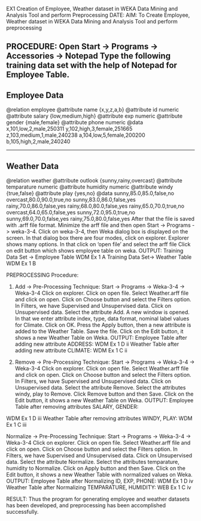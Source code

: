 EX1 Creation of Employee, Weather dataset in WEKA Data Mining and Analysis Tool and perform Preprocessing
DATE:
AIM:
To Create Employee, Weather dataset in WEKA Data Mining and Analysis Tool and perform preprocessing

PROCEDURE:
Open Start -> Programs -> Accessories -> Notepad
Type the following training data set with the help of Notepad for Employee Table.
--------------
Employee Data
---------------
@relation employee
@attribute name {x,y,z,a,b}
@attribute id numeric
@attribute salary {low,medium,high}
@attribute exp numeric
@attribute gender {male,female}
@attribute phone numeric
@data
x,101,low,2,male,250311
y,102,high,3,female,251665
z,103,medium,1,male,240238
a,104,low,5,female,200200
b,105,high,2,male,240240

--------------
Weather Data
---------------
@relation weather
@attribute outlook {sunny,rainy,overcast}
@attribute temparature numeric
@attribute humidity numeric
@attribute windy {true,false}
@attribute play {yes,no}
@data
sunny,85.0,85.0,false,no
overcast,80.0,90.0,true,no
sunny,83.0,86.0,false,yes
rainy,70.0,86.0,false,yes
rainy,68.0,80.0,false,yes
rainy,65.0,70.0,true,no
overcast,64.0,65.0,false,yes
sunny,72.0,95.0,true,no
sunny,69.0,70.0,false,yes
rainy,75.0,80.0,false,yes
After that the file is saved with .arff file format.
Minimize the arff file and then open Start -> Programs -> weka-3-4.
Click on weka-3-4, then Weka dialog box is displayed on the screen.
In that dialog box there are four modes, click on explorer.
Explorer shows many options. In that click on ‘open file’ and select the arff file
Click on edit button which shows employee table on weka.
OUTPUT:
Training Data Set -> Employee Table WDM Ex 1 A Training Data Set-> Weather Table WDM Ex 1 B

PREPROCESSING
Procedure:
1) Add -> Pre-Processing Technique:
Start -> Programs -> Weka-3-4 -> Weka-3-4
Click on explorer.
Click on open file.
Select Weather.arff file and click on open.
Click on Choose button and select the Filters option.
In Filters, we have Supervised and Unsupervised data.
Click on Unsupervised data.
Select the attribute Add.
A new window is opened.
In that we enter attribute index, type, data format, nominal label values for Climate.
Click on OK.
Press the Apply button, then a new attribute is added to the Weather Table.
Save the file.
Click on the Edit button, it shows a new Weather Table on Weka.
OUTPUT:
Employee Table after adding new attribute ADDRESS: WDM Ex 1 D ii Weather Table after adding new attribute CLIMATE: WDM Ex 1 C ii

2) Remove -> Pre-Processing Technique:
Start -> Programs -> Weka-3-4 -> Weka-3-4
Click on explorer.
Click on open file.
Select Weather.arff file and click on open.
Click on Choose button and select the Filters option.
In Filters, we have Supervised and Unsupervised data.
Click on Unsupervised data.
Select the attribute Remove.
Select the attributes windy, play to Remove.
Click Remove button and then Save.
Click on the Edit button, it shows a new Weather Table on Weka.
OUTPUT:
Employee Table after removing attributes SALARY, GENDER:

WDM Ex 1 D iii Weather Table after removing attributes WINDY, PLAY: WDM Ex 1 C iii

Normalize -> Pre-Processing Technique:
Start -> Programs -> Weka-3-4 -> Weka-3-4
Click on explorer.
Click on open file.
Select Weather.arff file and click on open.
Click on Choose button and select the Filters option.
In Filters, we have Supervised and Unsupervised data.
Click on Unsupervised data.
Select the attribute Normalize.
Select the attributes temparature, humidity to Normalize.
Click on Apply button and then Save.
Click on the Edit button, it shows a new Weather Table with normalized values on Weka.
OUTPUT:
Employee Table after Normalizing ID, EXP, PHONE: WDM Ex 1 D iv Weather Table after Normalizing TEMPARATURE, HUMIDITY: WEB Ex 1 C iv

RESULT:
Thus the program for generating employee and weather datasets has been developed, and preprocessing has been accomplished successfully.
